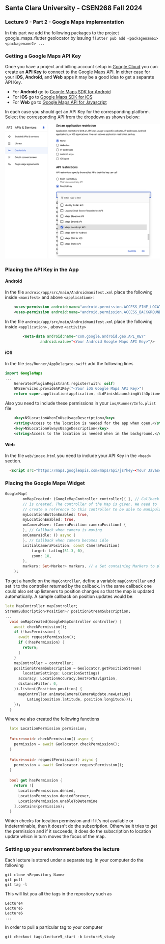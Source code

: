 ## Santa Clara University - CSEN268 Fall 2024

### Lecture 9 - Part 2 - Google Maps implementation

In this part we add the following packages to the project
    google_maps_flutter
    geolocator
by issuing `flutter pub add <packagename1> <packagename2> ...`

### Getting a Google Maps API Key

Once you have a project and billing account setup in [Google Cloud](https://cloud.google.com/) you can create an **API Key** to connect to the Google Maps API. In either case for your **iOS**, **Android**, and **Web** apps it may be a good idea to get a separate API Key.

- For **Android** go to [Google Maps SDK for Android](https://developers.google.com/maps/documentation/android-sdk/get-api-key)
- For **iOS** go to [Google Maps SDK for iOS](https://developers.google.com/maps/documentation/ios-sdk/get-api-key)
- For **Web** go to [Google Maps API for Javascript](https://developers.google.com/maps/documentation/javascript/get-api-key)

In each case you should get an API Key for the corresponding platform. Select the corresponding API from the dropdown as shown below:

![API Key Selection](assets/images/MapsApiKeys.png)

### Placing the API Key in the App

#### Android

In the file `android/app/src/main/Androidmanifest.xml` place the following inside `<manifest>` and above `<application>`:
```xml
    <uses-permission android:name="android.permission.ACCESS_FINE_LOCATION" />
    <uses-permission android:name="android.permission.ACCESS_BACKGROUND_LOCATION" />
```
In the file `android/app/src/main/Androidmanifest.xml` place the following inside `<application>` , above  `<activity>`

```xml
        <meta-data android:name="com.google.android.geo.API_KEY"
                android:value="<Your Android Google Maps API Key>"/>
```

#### iOS

In the file `ios/Runner/AppDelegate.swift` add the following lines
```swift
import GoogleMaps
...
    GeneratedPluginRegistrant.register(with: self)
    GMSServices.provideAPIKey("<Your iOS Google Maps API Key>")
    return super.application(application, didFinishLaunchingWithOptions: launchOptions)
```

Also you need to include these permissions in your `ios/Runner/Info.plist` file
```xml
	<key>NSLocationWhenInUseUsageDescription</key>
	<string>Access to the location is needed for the app when open.</string>
	<key>NSLocationAlwaysUsageDescription</key>
	<string>Access to the location is needed when in the background.</string>
```

#### Web

In the file `web/index.html` you need to include your API Key in the `<head>` section.
```html
  <script src="https://maps.googleapis.com/maps/api/js?key=<Your Javascript Google Maps API Key>"></script>
```

### Placing the Google Maps Widget

```dart
GoogleMap(
        onMapCreated: (GoogleMapController controller){ }, // Callback issued when Map
        // is created. The controller of the Map is given. We need to
        // create a reference to this controller to be able to manipulate the map
        myLocationButtonEnabled: true,
        myLocationEnabled: true,
        onCameraMove: (CameraPosition cameraPosition) {
        }, // Callback when camera is moving
        onCameraIdle: () async {
        }, // Callback when camera becomes idle
        initialCameraPosition: const CameraPosition(
            target: LatLng(51.3, 0),
            zoom: 18,
        ),
        markers: Set<Marker> markers, // a Set containing Markers to place on the Map
    );
```

To get a handle on the `MapController`, define a variable `mapController` and set it to the 
controller returned by the callback. In the same callback one could also set up listeners to position changes
so that the map is updated automatically. A sample callback on position updates would be:
```dart
late MapController mapController;
StreamSubscription<Position>? positionStreamSubscription;
...
  void onMapCreated(GoogleMapController controller) {
    await checkPermission();
    if (!hasPermission) {
      await requestPermission();
      if (!hasPermission) {
        return;
      }
    }
    mapController = controller;
    positionStreamSubscription = Geolocator.getPositionStream(
        locationSettings: LocationSettings(
      accuracy: LocationAccuracy.bestForNavigation,
      distanceFilter: 0,
    )).listen((Position position) {
      mapController.animateCamera(CameraUpdate.newLatLng(
          LatLng(position.latitude, position.longitude)));
    });
  }
```

Where we also created the following functions
```dart
  late LocationPermission permission;

  Future<void> checkPermission() async {
    permission = await Geolocator.checkPermission();
  }

  Future<void> requestPermission() async {
    permission = await Geolocator.requestPermission();
  }

  bool get hasPermission {
    return ![
      LocationPermission.denied,
      LocationPermission.deniedForever,
      LocationPermission.unableToDetermine
    ].contains(permission);
  }
```
Which checks for location permission and if it's not available or indeterminable, then it doesn't do the subscription. Otherwise it tries to get the permission and if it succeeds, it does do the subscription to 
location update whicn in turn moves the focus of the map.

### Setting up your environment before the lecture

Each lecture is stored under a separate tag. In your computer do the following

    git clone <Repository Name>
    git pull
    git tag -l

This will list you all the tags in the repository such as

    Lecture4
    Lecture5
    Lecture6
    ...

In order to pull a particular tag to your computer

    git checkout tags/Lecture5_start -b Lecture5_study




